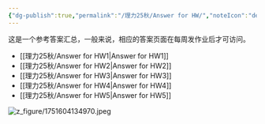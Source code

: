 ```yaml
---
{"dg-publish":true,"permalink":"/理力25秋/Answer for HW/","noteIcon":"default","created":"2025-09-26T16:13:45.829+08:00","updated":"2025-10-17T11:43:11.559+08:00"}
---
```



这是一个参考答案汇总，一般来说，相应的答案页面在每周发作业后才可访问。  

- [[理力25秋/Answer for HW1\|Answer for HW1]]
- [[理力25秋/Answer for HW2\|Answer for HW2]]
- [[理力25秋/Answer for HW3\|Answer for HW3]]
- [[理力25秋/Answer for HW4\|Answer for HW4]]
- [[理力25秋/Answer for HW5\|Answer for HW5]]

![z_figure/1751604134970.jpeg](/img/user/z_figure/1751604134970.jpeg)